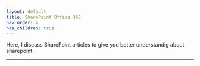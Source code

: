 ```yaml
---
layout: default
title: SharePoint Office 365
nav_order: 4
has_children: true
---
```


Here, I discuss SharePoint articles to give you better understandig about sharepoint.

---